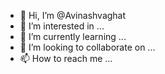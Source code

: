 - 👋 Hi, I’m @Avinashvaghat
- 👀 I’m interested in ...
- 🌱 I’m currently learning ...
- 💞️ I’m looking to collaborate on ...
- 📫 How to reach me ...

<!---
Avinashvaghat/Avinashvaghat is a ✨ special ✨ repository because its `README.md` (this file) appears on your GitHub profile.
You can click the Preview link to take a look at your changes.
--->

